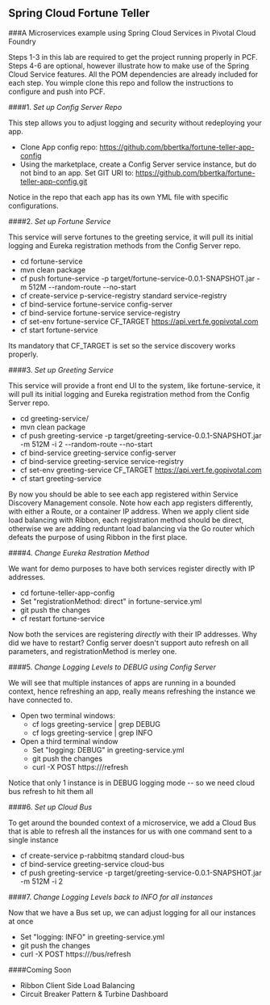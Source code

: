 ## Spring Cloud Fortune Teller
###A Microservices example using Spring Cloud Services in Pivotal Cloud Foundry

Steps 1-3 in this lab are required to get the project running properly in PCF. Steps 4-6 are optional, however illustrate how to make use of the Spring Cloud Service features. All the POM dependencies are already included for each step. You wimple clone this repo and follow the instructions to configure and push into PCF.

####1. *Set up Config Server Repo*

This step allows you to adjust logging and security without redeploying your app.
* Clone App config repo:   https://github.com/bbertka/fortune-teller-app-config
* Using the marketplace, create a Config Server service instance, but do not bind to an app. Set GIT URI to:  https://github.com/bbertka/fortune-teller-app-config.git

Notice in the repo that each app has its own YML file with specific configurations.

####2. *Set up Fortune Service* 

This service will serve fortunes to the greeting service, it will pull its initial logging and Eureka registration methods from the Config Server repo.
* cd fortune-service
* mvn clean package
* cf push fortune-service -p target/fortune-service-0.0.1-SNAPSHOT.jar -m 512M --random-route --no-start
* cf create-service p-service-registry standard service-registry
* cf bind-service fortune-service config-server
* cf bind-service fortune-service service-registry
* cf set-env fortune-service CF_TARGET https://api.vert.fe.gopivotal.com
* cf start fortune-service

Its mandatory that CF_TARGET is set so the service discovery works properly.

####3. *Set up Greeting Service* 

This service will provide a front end UI to the system, like fortune-service, it will pull its initial logging and Eureka registration method from the Config Server repo.
* cd greeting-service/
* mvn clean package
* cf push greeting-service -p target/greeting-service-0.0.1-SNAPSHOT.jar -m 512M -i 2 --random-route --no-start
* cf bind-service greeting-service config-server
* cf bind-service greeting-service service-registry
* cf set-env greeting-service CF_TARGET https://api.vert.fe.gopivotal.com
* cf start greeting-service

By now you should be able to see each app registered within Service Discovery Management console.  Note how each app registers differently, with either a Route, or a container IP address.  When we apply client side load balancing with Ribbon, each registration method should be direct, otherwise we are adding reduntant load balancing via the Go router which defeats the purpose of using Ribbon in the first place.

####4. *Change Eureka Restration Method*

We want for demo purposes to have both services register directly with IP addresses.
* cd fortune-teller-app-config
* Set "registrationMethod: direct" in fortune-service.yml
* git push the changes
* cf restart fortune-service

Now both the services are registering _directly_ with their IP addresses.  Why did we have to restart? Config server doesn't support auto refresh on all parameters, and registrationMethod is merley one.

####5. *Change Logging Levels to DEBUG using Config Server* 

We will see that multiple instances of apps are running in a bounded context, hence refreshing an app, really means refreshing the instance we have connected to.
* Open two terminal windows:
	* cf logs greeting-service | grep DEBUG
	* cf logs greeting-service | grep INFO
* Open a third terminal window
	* Set "logging: DEBUG" in greeting-service.yml
	* git push the changes
	* curl -X POST https://<app route>/refresh

Notice that only 1 instance is in DEBUG logging mode -- so we need cloud bus refresh to hit them all

####6. *Set up Cloud Bus*

To get around the bounded context of a microservice, we add a Cloud Bus that is able to refresh all the instances for us with one command sent to a single instance
* cf create-service p-rabbitmq standard cloud-bus
* cf bind-service greeting-service cloud-bus
* cf push greeting-service -p target/greeting-service-0.0.1-SNAPSHOT.jar -m 512M -i 2
	
####7. *Change Logging Levels back to INFO for all instances*

Now that we have a Bus set up, we can adjust logging for all our instances at once
* Set "logging: INFO" in greeting-service.yml
* git push the changes
* curl -X POST https://<app route>/bus/refresh

####Coming Soon
* Ribbon Client Side Load Balancing
* Circuit Breaker Pattern  & Turbine Dashboard
